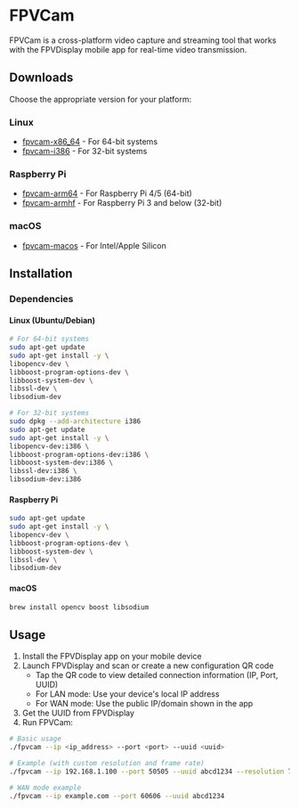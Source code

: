  # FPVCam

FPVCam is a cross-platform video capture and streaming tool that works with the FPVDisplay mobile app for real-time video transmission.

## Downloads

Choose the appropriate version for your platform:

### Linux
- [fpvcam-x86_64](https://github.com/p9dev/fpvcam/releases/download/v1.0.0/fpvcam.arm64) - For 64-bit systems
- [fpvcam-i386](https://github.com/p9dev/fpvcam/releases/download/v1.0.0/fpvcam.i386) - For 32-bit systems

### Raspberry Pi
- [fpvcam-arm64](https://github.com/p9dev/fpvcam/releases/download/v1.0.0/fpvcam.arm64) - For Raspberry Pi 4/5 (64-bit)
- [fpvcam-armhf](https://github.com/p9dev/fpvcam/releases/download/v1.0.0/fpvcam.armhf) - For Raspberry Pi 3 and below (32-bit)

### macOS
- [fpvcam-macos](https://github.com/p9dev/fpvcam/releases/download/v1.0.0/fpvcam.macos) - For Intel/Apple Silicon

## Installation

### Dependencies

#### Linux (Ubuntu/Debian)

```bash
# For 64-bit systems
sudo apt-get update
sudo apt-get install -y \
libopencv-dev \
libboost-program-options-dev \
libboost-system-dev \
libssl-dev \
libsodium-dev

# For 32-bit systems
sudo dpkg --add-architecture i386
sudo apt-get update
sudo apt-get install -y \
libopencv-dev:i386 \
libboost-program-options-dev:i386 \
libboost-system-dev:i386 \
libssl-dev:i386 \
libsodium-dev:i386
```

#### Raspberry Pi

```bash
sudo apt-get update
sudo apt-get install -y \
libopencv-dev \
libboost-program-options-dev \
libboost-system-dev \
libssl-dev \
libsodium-dev
```

#### macOS

```bash
brew install opencv boost libsodium
```

## Usage

1. Install the FPVDisplay app on your mobile device
2. Launch FPVDisplay and scan or create a new configuration QR code
   - Tap the QR code to view detailed connection information (IP, Port, UUID)
   - For LAN mode: Use your device's local IP address
   - For WAN mode: Use the public IP/domain shown in the app
3. Get the UUID from FPVDisplay
4. Run FPVCam:

```bash
# Basic usage
./fpvcam --ip <ip_address> --port <port> --uuid <uuid>

# Example (with custom resolution and frame rate)
./fpvcam --ip 192.168.1.100 --port 50505 --uuid abcd1234 --resolution 720p --fps 30

# WAN mode example
./fpvcam --ip example.com --port 60606 --uuid abcd1234
```
